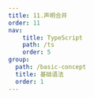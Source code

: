 ```yaml
---
title: 11.声明合并
order: 11
nav:
    title: TypeScript
    path: /ts
    order: 5
group:
  path: /basic-concept
  title: 基础语法
  order: 1    
---
```

